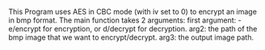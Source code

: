 This Program uses AES in CBC mode (with iv set to 0) to encrypt an image in bmp format.
The main function takes 2 arguments:
first argument: - e/encrypt for encryption, or d/decrypt for decryption.
arg2: the path of the bmp image that we want to encrypt/decrypt.
arg3: the output image path.
